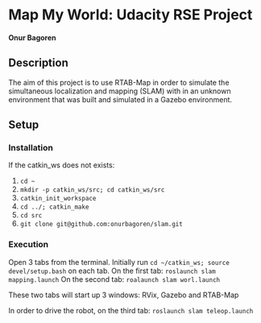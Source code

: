 # Map My World: Udacity RSE Project
#### Onur Bagoren

## Description
The aim of this project is to use RTAB-Map in order to simulate the simultaneous localization and mapping (SLAM) with in an unknown environment that was built and simulated in a Gazebo environment.

## Setup

### Installation
If the catkin_ws does not exists:
1. `cd ~`
2. `mkdir -p catkin_ws/src; cd catkin_ws/src`
3. `catkin_init_workspace`
4. `cd ../; catkin_make`
5. `cd src`
6. `git clone git@github.com:onurbagoren/slam.git`

### Execution
Open 3 tabs from the terminal. Initially run `cd ~/catkin_ws; source devel/setup.bash` on each tab.
On the first tab:
`roslaunch slam mapping.launch`
On the second tab:
`roalaunch slam worl.launch`

These two tabs will start up 3 windows: RVix, Gazebo and RTAB-Map

In order to drive the robot, on the third tab:
`roslaunch slam teleop.launch`
